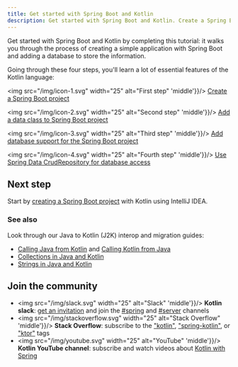 ```yaml
---
title: Get started with Spring Boot and Kotlin
description: Get started with Spring Boot and Kotlin. Create a Spring Boot application with Kotlin.
---
```



Get started with Spring Boot and Kotlin by completing this tutorial: it walks you through the process of creating a simple 
application with Spring Boot and adding a database to store the information.  

Going through these four steps, you'll learn a lot of essential features of the Kotlin language: 

<img src="/img/icon-1.svg" width="25" alt="First step"  'middle'}}/>  [Create a Spring Boot project](jvm-create-project-with-spring-boot.md)

<img src="/img/icon-2.svg" width="25" alt="Second step"  'middle'}}/> [Add a data class to Spring Boot project](jvm-spring-boot-add-data-class.md)

<img src="/img/icon-3.svg" width="25" alt="Third step"  'middle'}}/>  [Add database support for the Spring Boot project](jvm-spring-boot-add-db-support.md)

<img src="/img/icon-4.svg" width="25" alt="Fourth step"  'middle'}}/> [Use Spring Data CrudRepository for database access](jvm-spring-boot-using-crudrepository.md)

## Next step

Start by [creating a Spring Boot project](jvm-create-project-with-spring-boot.md) with Kotlin using IntelliJ IDEA.

### See also

Look through our Java to Kotlin (J2K) interop and migration guides:

* [Calling Java from Kotlin](java-interop.md) and [Calling Kotlin from Java](java-to-kotlin-interop.md)
* [Collections in Java and Kotlin](java-to-kotlin-collections-guide.md)
* [Strings in Java and Kotlin](java-to-kotlin-idioms-strings.md)

## Join the community

* <img src="/img/slack.svg" width="25" alt="Slack"  'middle'}}/> **Kotlin slack**: [get an invitation](https://surveys.jetbrains.com/s3/kotlin-slack-sign-up) and join the [#spring](https://kotlinlang.slack.com/archives/C0B8ZTWE4) and [#server](https://kotlinlang.slack.com/archives/C0B8RC352) channels 
* <img src="/img/stackoverflow.svg" width="25" alt="Stack Overflow"  'middle'}}/> **Stack Overflow**: subscribe to the ["kotlin"](https://stackoverflow.com/questions/tagged/kotlin), ["spring-kotlin"](https://stackoverflow.com/questions/tagged/spring-kotlin), or ["ktor"](https://stackoverflow.com/questions/tagged/ktor) tags
* <img src="/img/youtube.svg" width="25" alt="YouTube"  'middle'}}/> **Kotlin YouTube channel**: subscribe and watch videos about [Kotlin with Spring](https://www.youtube.com/playlist?list=PLlFc5cFwUnmxOJL0GSSZ1Vot4KL2Vwe7x)